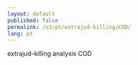 ```yaml
---
layout: default
published: false
permalink: /v3/pt/extrajud-killing/COD/
lang: pt
---
```


extrajud-killing analysis COD
